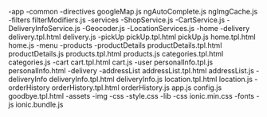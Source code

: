 -app
	-common
		-directives
			googleMap.js
			ngAutoComplete.js
			ngImgCache.js
		-filters
			filterModifiers.js
	-services
		-ShopService.js
		-CartService.js
		-DeliveryInfoService.js
		-Geocoder.js
		-LocationServices.js
	-home
		-delivery
			delivery.tpl.html
			delivery.js
		-pickUp
			pickUp.tpl.html
			pickUp.js
		home.tpl.html
		home.js
	-menu
		-products
			-productDetails
				productDetails.tpl.html
				productDetails.js
			products.tpl.html
			products.js
		categories.tpl.html
		categories.js
	-cart
		cart.tpl.html
		cart.js
	-user
		personalInfo.tpl.js
		personalInfo.html
	-delivery
		-addressList
			addressList.tpl.html
			addressList.js
		-deliveryInfo
			deliveryInfo.tpl.html
			deliveryInfo.js
			location.tpl.html
			location.js
		-orderHistory
			orderHistory.tpl.html
			orderHistory.js
	app.js
	config.js
	goodbye.tpl.html
-assets
	-img
-css
	-style.css
-lib
	-css
		ionic.min.css
	-fonts
	-js
		ionic.bundle.js
